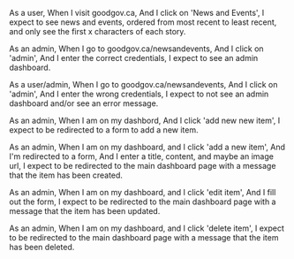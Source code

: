 As a user,
When I visit goodgov.ca,
And I click on 'News and Events',
I expect to see news and events, ordered from most recent to least recent,
and only see the first x characters of each story.

As an admin,
When I go to goodgov.ca/newsandevents,
And I click on 'admin',
And I enter the correct credentials,
I expect to see an admin dashboard.

As a user/admin,
When I go to goodgov.ca/newsandevents,
And I click on 'admin',
And I enter the wrong credentials,
I expect to not see an admin dashboard and/or see an error message.

As an admin,
When I am on my dashbord,
And I click 'add new new item',
I expect to be redirected to a form to add a new item.

As an admin,
When I am on my dashboard,
and I click 'add a new item',
And I'm redirected to a form,
And I enter a title, content, and maybe an image url,
I expect to be redirected to the main dashboard page with a message that the item has been created.

As an admin,
When I am on my dashboard,
and I click 'edit item',
And I fill out the form,
I expect to be redirected to the main dashboard page with a message that the item has been updated.

As an admin,
When I am on my dashboard,
and I click 'delete item',
I expect to be redirected to the main dashboard page with a message that the item has been deleted.
